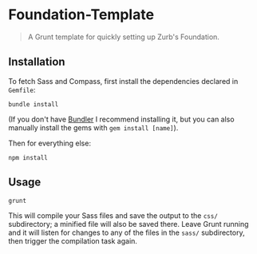 # Foundation-Template

> A Grunt template for quickly setting up Zurb's Foundation.

## Installation

To fetch Sass and Compass, first install the dependencies declared in `Gemfile`:

```
bundle install
```

(If you don't have [Bundler](https://bundler.io) I recommend installing it, but
you can also manually install the gems with `gem install [name]`).

Then for everything else:

```
npm install
```

## Usage

```
grunt
```

This will compile your Sass files and save the output to the `css/` subdirectory;
a minified file will also be saved there. Leave Grunt running and it will listen
for changes to any of the files in the `sass/` subdirectory, then trigger the
compilation task again.
